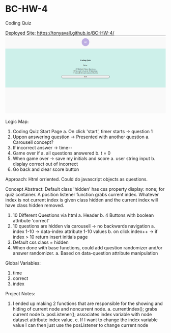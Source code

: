 # BC-HW-4
Coding Quiz

Deployed Site:
https://tonyavall.github.io/BC-HW-4/
![Getting Started](deployed.png)

Logic Map:

1. Coding Quiz Start Page 
    a. On click 'start', timer starts -> question 1 
2. Uppon answering question -> Presented with another question
    a. Carousell concept?
3. If incorrect answer -> time--
4. Game over if
    a. all questions answered
    b. t = 0
5. When game over -> save my initials and score
    a. user string input
    b. display correct out of incorrect
6. Go back and clear score button

Approach: Html orriented. Could do javascript objects as questions.

Concept Abstract: Default class 'hidden' has css property display: none; for quiz container. A position listener function grabs current index. Whatever index is not current index is given class hidden and the current index will have class hidden removed.

1. 10 Different Questions via html
    a. Header
    b. 4 Buttons with boolean attribute 'correct'
2. 10 questions are hidden via carousell -> no backwards navigation
    a. index 1-10 -> data-index attribute 1-10 values
    b. on click index++ -> if index > 10 return insert initials page
3. Default css class = hidden
4. When done with base functions, could add question randomizer and/or answer randomizer.
    a. Based on data-question attribute manipulation

Global Variables:

1. time
2. correct
4. index

Project Notes:

1. I ended up making 2 functions that are responsible for the showing and hiding of current node and noncurrent node.
    a. currentIndex(); grabs current node
    b. posListener(); associates index variable with node dataset attribute index value.
    c. If I want to change the index variable value I can then just use the posListener to change current node